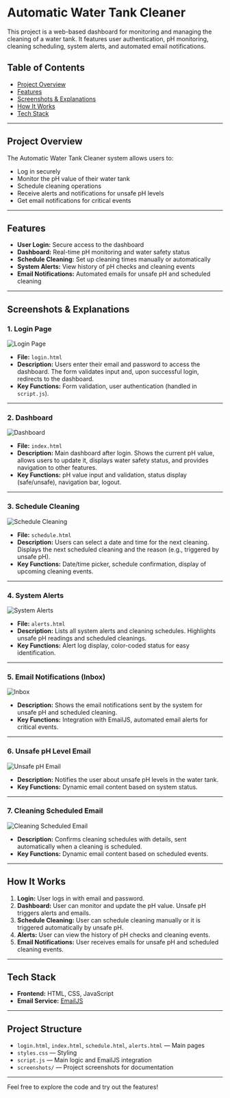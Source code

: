 # Automatic Water Tank Cleaner

This project is a web-based dashboard for monitoring and managing the cleaning of a water tank. It features user authentication, pH monitoring, cleaning scheduling, system alerts, and automated email notifications.

## Table of Contents
- [Project Overview](#project-overview)
- [Features](#features)
- [Screenshots & Explanations](#screenshots--explanations)
- [How It Works](#how-it-works)
- [Tech Stack](#tech-stack)

---

## Project Overview
The Automatic Water Tank Cleaner system allows users to:
- Log in securely
- Monitor the pH value of their water tank
- Schedule cleaning operations
- Receive alerts and notifications for unsafe pH levels
- Get email notifications for critical events

---

## Features
- **User Login:** Secure access to the dashboard
- **Dashboard:** Real-time pH monitoring and water safety status
- **Schedule Cleaning:** Set up cleaning times manually or automatically
- **System Alerts:** View history of pH checks and cleaning events
- **Email Notifications:** Automated emails for unsafe pH and scheduled cleaning

---

## Screenshots & Explanations

### 1. Login Page
![Login Page](screenshots/login.png)
- **File:** `login.html`
- **Description:** Users enter their email and password to access the dashboard. The form validates input and, upon successful login, redirects to the dashboard.
- **Key Functions:** Form validation, user authentication (handled in `script.js`).

---

### 2. Dashboard
![Dashboard](screenshots/dashboard.png)
- **File:** `index.html`
- **Description:** Main dashboard after login. Shows the current pH value, allows users to update it, displays water safety status, and provides navigation to other features.
- **Key Functions:** pH value input and validation, status display (safe/unsafe), navigation bar, logout.

---

### 3. Schedule Cleaning
![Schedule Cleaning](screenshots/schedule.png)
- **File:** `schedule.html`
- **Description:** Users can select a date and time for the next cleaning. Displays the next scheduled cleaning and the reason (e.g., triggered by unsafe pH).
- **Key Functions:** Date/time picker, schedule confirmation, display of upcoming cleaning events.

---

### 4. System Alerts
![System Alerts](screenshots/alerts.png)
- **File:** `alerts.html`
- **Description:** Lists all system alerts and cleaning schedules. Highlights unsafe pH readings and scheduled cleanings.
- **Key Functions:** Alert log display, color-coded status for easy identification.

---

### 5. Email Notifications (Inbox)
![Inbox](screenshots/inbox.png)
- **Description:** Shows the email notifications sent by the system for unsafe pH and scheduled cleaning.
- **Key Functions:** Integration with EmailJS, automated email alerts for critical events.

---

### 6. Unsafe pH Level Email
![Unsafe pH Email](screenshots/unsafe_email.png)
- **Description:** Notifies the user about unsafe pH levels in the water tank.
- **Key Functions:** Dynamic email content based on system status.

---

### 7. Cleaning Scheduled Email
![Cleaning Scheduled Email](screenshots/cleaning_email.png)
- **Description:** Confirms cleaning schedules with details, sent automatically when a cleaning is scheduled.
- **Key Functions:** Dynamic email content based on scheduled events.

---

## How It Works
1. **Login:** User logs in with email and password.
2. **Dashboard:** User can monitor and update the pH value. Unsafe pH triggers alerts and emails.
3. **Schedule Cleaning:** User can schedule cleaning manually or it is triggered automatically by unsafe pH.
4. **Alerts:** User can view the history of pH checks and cleaning events.
5. **Email Notifications:** User receives emails for unsafe pH and scheduled cleaning events.

---

## Tech Stack
- **Frontend:** HTML, CSS, JavaScript
- **Email Service:** [EmailJS](https://www.emailjs.com/)

---

## Project Structure
- `login.html`, `index.html`, `schedule.html`, `alerts.html` — Main pages
- `styles.css` — Styling
- `script.js` — Main logic and EmailJS integration
- `screenshots/` — Project screenshots for documentation

---

Feel free to explore the code and try out the features! 